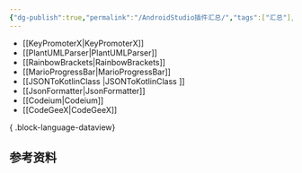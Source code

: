 ```yaml
---
{"dg-publish":true,"permalink":"/AndroidStudio插件汇总/","tags":["汇总"],"noteIcon":""}
---
```




- [[KeyPromoterX\|KeyPromoterX]]
- [[PlantUMLParser\|PlantUMLParser]]
- [[RainbowBrackets\|RainbowBrackets]]
- [[MarioProgressBar\|MarioProgressBar]]
- [[JSONToKotlinClass ​\|JSONToKotlinClass ​]]
- [[JsonFormatter\|JsonFormatter]]
- [[Codeium\|Codeium]]
- [[CodeGeeX\|CodeGeeX]]

{ .block-language-dataview}


## 参考资料